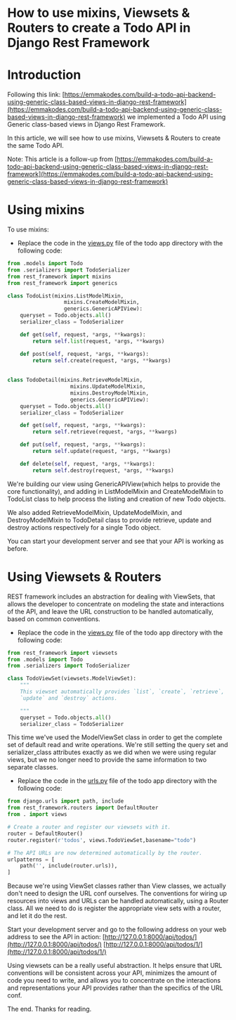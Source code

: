 # How to use mixins, Viewsets & Routers to create a Todo API in Django Rest Framework

# Introduction

Following this link: [https://emmakodes.com/build-a-todo-api-backend-using-generic-class-based-views-in-django-rest-framework](https://emmakodes.com/build-a-todo-api-backend-using-generic-class-based-views-in-django-rest-framework) we implemented a Todo API using Generic class-based views in Django Rest Framework.

In this article, we will see how to use mixins, Viewsets & Routers to create the same Todo API.

Note: This article is a follow-up from [https://emmakodes.com/build-a-todo-api-backend-using-generic-class-based-views-in-django-rest-framework](https://emmakodes.com/build-a-todo-api-backend-using-generic-class-based-views-in-django-rest-framework)

# Using mixins

To use mixins:

*   Replace the code in the [views.py](http://views.py) file of the todo app directory with the following code:
    

```python
from .models import Todo
from .serializers import TodoSerializer
from rest_framework import mixins
from rest_framework import generics

class TodoList(mixins.ListModelMixin,
                  mixins.CreateModelMixin,
                  generics.GenericAPIView):
    queryset = Todo.objects.all()
    serializer_class = TodoSerializer

    def get(self, request, *args, **kwargs):
        return self.list(request, *args, **kwargs)

    def post(self, request, *args, **kwargs):
        return self.create(request, *args, **kwargs)
    
    
class TodoDetail(mixins.RetrieveModelMixin,
                    mixins.UpdateModelMixin,
                    mixins.DestroyModelMixin,
                    generics.GenericAPIView):
    queryset = Todo.objects.all()
    serializer_class = TodoSerializer

    def get(self, request, *args, **kwargs):
        return self.retrieve(request, *args, **kwargs)

    def put(self, request, *args, **kwargs):
        return self.update(request, *args, **kwargs)

    def delete(self, request, *args, **kwargs):
        return self.destroy(request, *args, **kwargs)
```

We're building our view using GenericAPIView(which helps to provide the core functionality), and adding in ListModelMixin and CreateModelMixin to TodoList class to help process the listing and creation of new Todo objects.

We also added RetrieveModelMixin, UpdateModelMixin, and DestroyModelMixin to TodoDetail class to provide retrieve, update and destroy actions respectively for a single Todo object.

You can start your development server and see that your API is working as before.

# Using Viewsets & Routers

REST framework includes an abstraction for dealing with ViewSets, that allows the developer to concentrate on modeling the state and interactions of the API, and leave the URL construction to be handled automatically, based on common conventions.

*   Replace the code in the [views.py](http://views.py) file of the todo app directory with the following code:
    

```python
from rest_framework import viewsets
from .models import Todo
from .serializers import TodoSerializer

class TodoViewSet(viewsets.ModelViewSet):
    """
    This viewset automatically provides `list`, `create`, `retrieve`,
    `update` and `destroy` actions.

    """
    queryset = Todo.objects.all()
    serializer_class = TodoSerializer
```

This time we've used the ModelViewSet class in order to get the complete set of default read and write operations. We're still setting the query set and serializer\_class attributes exactly as we did when we were using regular views, but we no longer need to provide the same information to two separate classes.

*   Replace the code in the [urls.py](http://urls.py) file of the todo app directory with the following code:
    

```python
from django.urls import path, include
from rest_framework.routers import DefaultRouter
from . import views

# Create a router and register our viewsets with it.
router = DefaultRouter()
router.register(r'todos', views.TodoViewSet,basename="todo")

# The API URLs are now determined automatically by the router.
urlpatterns = [
    path('', include(router.urls)),
]
```

Because we're using ViewSet classes rather than View classes, we actually don't need to design the URL conf ourselves. The conventions for wiring up resources into views and URLs can be handled automatically, using a Router class. All we need to do is register the appropriate view sets with a router, and let it do the rest.

Start your development server and go to the following address on your web address to see the API in action: [http://127.0.0.1:8000/api/todos/](http://127.0.0.1:8000/api/todos/) [http://127.0.0.1:8000/api/todos/1/](http://127.0.0.1:8000/api/todos/1/)

Using viewsets can be a really useful abstraction. It helps ensure that URL conventions will be consistent across your API, minimizes the amount of code you need to write, and allows you to concentrate on the interactions and representations your API provides rather than the specifics of the URL conf.

The end. Thanks for reading.